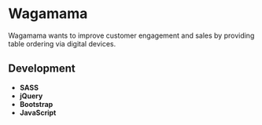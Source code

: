 # Wagamama
Wagamama wants to improve customer engagement and sales by providing table ordering via digital devices.

## Development

* **SASS** <br>
* **jQuery** <br>
* **Bootstrap** <br>
* **JavaScript** <br>
